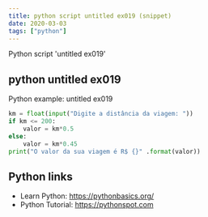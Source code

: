 ```yaml
---
title: python script untitled ex019 (snippet)
date: 2020-03-03
tags: ["python"]
---
```

Python script 'untitled ex019'


## python untitled ex019

Python example: untitled ex019

```python
km = float(input("Digite a distância da viagem: "))
if km <= 200:
    valor = km*0.5
else:
    valor = km*0.45
print("O valor da sua viagem é R$ {}" .format(valor))


```

## Python links

- Learn Python: https://pythonbasics.org/
- Python Tutorial: https://pythonspot.com
